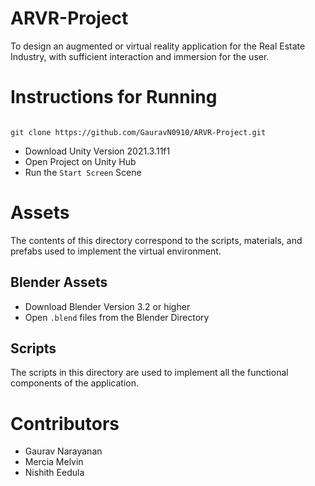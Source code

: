 # ARVR-Project
To design an augmented or virtual reality application for the Real Estate Industry, with sufficient interaction and immersion for the user.
# Instructions for Running
```

git clone https://github.com/GauravN0910/ARVR-Project.git

```
- Download Unity Version 2021.3.11f1
- Open Project on Unity Hub
- Run the `Start Screen` Scene

# Assets
The contents of this directory correspond to the scripts, materials, and prefabs used to implement the virtual environment.

## Blender Assets
- Download Blender Version 3.2 or higher
- Open `.blend` files from the Blender Directory

## Scripts
The scripts in this directory are used to implement all the functional components of the application.

# Contributors
- Gaurav Narayanan
- Mercia Melvin
- Nishith Eedula

